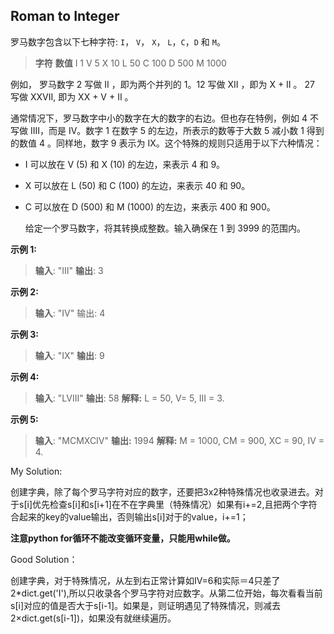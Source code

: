 ## Roman to Integer

罗马数字包含以下七种字符: `I`， `V`， `X`， `L`，`C`，`D` 和 `M`。

> **字符**          **数值**
> I             1
> V             5
> X             10
> L             50
> C             100
> D             500
> M             1000

例如， 罗马数字 2 写做 II ，即为两个并列的 1。12 写做 XII ，即为 X + II 。 27 写做  XXVII, 即为 XX + V + II 。

通常情况下，罗马数字中小的数字在大的数字的右边。但也存在特例，例如 4 不写做 IIII，而是 IV。数字 1 在数字 5 的左边，所表示的数等于大数 5 减小数 1 得到的数值 4 。同样地，数字 9 表示为 IX。这个特殊的规则只适用于以下六种情况：

- I 可以放在 V (5) 和 X (10) 的左边，来表示 4 和 9。

- X 可以放在 L (50) 和 C (100) 的左边，来表示 40 和 90。 

- C 可以放在 D (500) 和 M (1000) 的左边，来表示 400 和 900。

  给定一个罗马数字，将其转换成整数。输入确保在 1 到 3999 的范围内。

**示例 1:**

> **输入**: "III"
> **输出**: 3

**示例 2:**

> **输入**: "IV"
> 输出: 4

**示例 3:**

> **输入**: "IX"
> **输出**: 9

**示例 4:**

> **输入**: "LVIII"
> **输出**: 58
> **解释:** L = 50, V= 5, III = 3.

**示例 5:**

> **输入**: "MCMXCIV"
> **输出:** 1994
> **解释:** M = 1000, CM = 900, XC = 90, IV = 4.




My Solution:

创建字典，除了每个罗马字符对应的数字，还要把3x2种特殊情况也收录进去。对于s[i]优先检查s[i]和s[i+1]在不在字典里（特殊情况）如果有i+=2,且把两个字符合起来的key的value输出，否则输出s[i]对于的value，i+=1；

**注意python for循环不能改变循环变量，只能用while做。**

Good Solution：

创建字典，对于特殊情况，从左到右正常计算如IV=6和实际＝4只差了2*dict.get('I'),所以只收录各个罗马字符对应数字。从第二位开始，每次看看当前s[i]对应的值是否大于s[i-1]。如果是，则证明遇见了特殊情况，则减去2×dict.get(s[i-1])，如果没有就继续遍历。